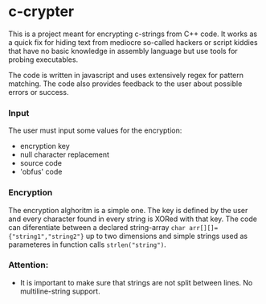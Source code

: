 # c-crypter

This is a project meant for encrypting c-strings from C++ code. It works as a quick fix for hiding text from mediocre so-called hackers or script kiddies that have no basic knowledge in assembly language but use tools for probing executables.

The code is written in javascript and uses extensively regex for pattern matching. The code also provides feedback to the user about possible errors or success.

### Input
The user must input some values for the encryption:
- encryption key
- null character replacement
- source code
- 'obfus' code

### Encryption
The encryption alghoritm is a simple one. The key is defined by the user and every character found in every string is XORed with that key. The code can diferentiate between a declared string-array `char arr[][]={"string1","string2"}` up to two dimensions  and simple strings used as parameteres in function calls `strlen("string")`.


### Attention:
- It is important to make sure that strings are not split between lines. No multiline-string support.

